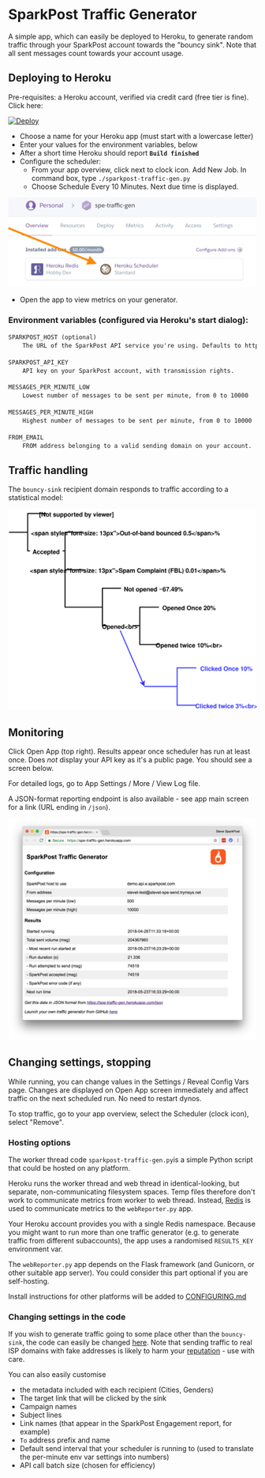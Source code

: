 # SparkPost Traffic Generator

A simple app, which can easily be deployed to Heroku, to generate random traffic through your SparkPost
account towards the "bouncy sink".  Note that all sent messages count towards your account usage.

## Deploying to Heroku

Pre-requisites: a Heroku account, verified via credit card (free tier is fine).  Click here:

<a href="https://heroku.com/deploy">
  <img src="https://www.herokucdn.com/deploy/button.svg" alt="Deploy" target="_blank">
</a>
<br>

- Choose a name for your Heroku app (must start with a lowercase letter)
- Enter your values for the environment variables, below
- After a short time Heroku should report **`Build finished`**
- Configure the scheduler:
    - From your app overview, click next to clock icon.  Add New Job.  In command box, type `./sparkpost-traffic-gen.py`
    - Choose Schedule Every 10 Minutes.  Next due time is displayed.
 
<img src="doc-img/configure-scheduler.png"/>

- Open the app to view metrics on your generator.

### Environment variables (configured via Heroku's start dialog):

```txt
SPARKPOST_HOST (optional)
    The URL of the SparkPost API service you're using. Defaults to https://api.sparkpost.com.

SPARKPOST_API_KEY
    API key on your SparkPost account, with transmission rights.

MESSAGES_PER_MINUTE_LOW
    Lowest number of messages to be sent per minute, from 0 to 10000

MESSAGES_PER_MINUTE_HIGH
    Highest number of messages to be sent per minute, from 0 to 10000

FROM_EMAIL
    FROM address belonging to a valid sending domain on your account.  e.g. fred@example.com
```

## Traffic handling
The `bouncy-sink` recipient domain responds to traffic according to a statistical model:

<img src="doc-img/bouncy-sink-statistical-model.svg"/>

## Monitoring

Click Open App (top right). Results appear once scheduler has run at least once.  Does _not_ display your API key as it's a public page.  You should see a screen below.

For detailed logs, go to App Settings / More / View Log file.

A JSON-format reporting endpoint is also available - see app main screen for a link (URL ending in `/json`).

<img src="doc-img/bouncy-sink-app-metrics.png"/>

## Changing settings, stopping

While running, you can change values in the Settings / Reveal Config Vars page.  Changes are displayed on Open App screen immediately and affect traffic on the next scheduled run. No need to restart dynos.

To stop traffic, go to your app overview, select the Scheduler (clock icon), select "Remove".

### Hosting options

The worker thread code `sparkpost-traffic-gen.py`is a simple Python script that could be hosted on any platform.

Heroku runs the worker thread and web thread in identical-looking, but separate, non-communicating filesystem spaces.
Temp files therefore don't work to communicate metrics from worker to web thread.
Instead, [Redis](https://redis.io/topics/quickstart) is used to communicate metrics to the `webReporter.py` app.

Your Heroku account provides you with a single Redis namespace. Because you might want to run more than one traffic
generator (e.g. to generate traffic from different subaccounts), the app uses a randomised `RESULTS_KEY` environment var.

The `webReporter.py` app depends on the Flask framework (and Gunicorn, or other suitable app server). You could consider this
part optional if you are self-hosting.

Install instructions for other platforms will be added to [CONFIGURING.md](CONFIGURING.md)

### Changing settings in the code

If you wish to generate traffic going to some place other than the `bouncy-sink`, the code can easily be changed
[here](https://github.com/tuck1s/sparkpost-traffic-gen/blob/8b5761e0e52e94fe2ca76de654aef87c1d21050d/sparkpost-traffic-gen.py#L19).
Note that sending traffic to real ISP domains with fake addresses is likely to harm your [reputation](https://www.sparkpost.com/blog/email-reputation-matters/) - use with care.

You can also easily customise
- the metadata included with each recipient (Cities, Genders)
- The target link that will be clicked by the sink
- Campaign names
- Subject lines
- Link names (that appear in the SparkPost Engagement report, for example)
- `To` address prefix and name
- Default send interval that your scheduler is running to (used to translate the per-minute env var settings into numbers)
- API call batch size (chosen for efficiency)